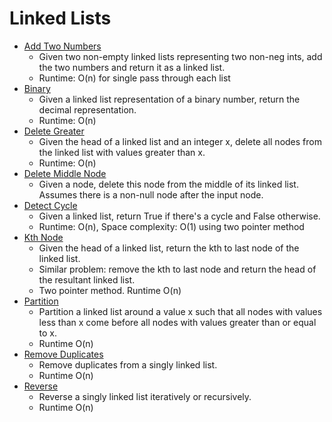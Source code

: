 # Linked Lists
* [Add Two Numbers](addTwoNumbers.py)
	* Given two non-empty linked lists representing two non-neg ints, add the two numbers and return it as a linked list.
	* Runtime: O(n) for single pass through each list
* [Binary](binary.py)
	* Given a linked list representation of a binary number, return the decimal representation.
	* Runtime: O(n)
* [Delete Greater](deleteGreater.py)
	* Given the head of a linked list and an integer x, delete all nodes from the linked list with values greater than x.
	* Runtime: O(n)
* [Delete Middle Node](deleteMiddleNode.py)
	* Given a node, delete this node from the middle of its linked list. Assumes there is a non-null node after the input node.
* [Detect Cycle](detect_cycle.py)
	* Given a linked list, return True if there's a cycle and False otherwise.
	* Runtime: O(n), Space complexity: O(1) using two pointer method
* [Kth Node](kth_node.py)
	* Given the head of a linked list, return the kth to last node of the linked list.
	* Similar problem: remove the kth to last node and return the head of the resultant linked list.
	* Two pointer method. Runtime O(n)
* [Partition](partition.py)
	* Partition a linked list around a value x such that all nodes with values less than x come before all nodes with values greater than or equal to x.
	* Runtime O(n)
* [Remove Duplicates](removeDups.py)
	* Remove duplicates from a singly linked list. 
	* Runtime O(n)
* [Reverse](reverseLinkedlst.py)
	* Reverse a singly linked list iteratively or recursively.
	* Runtime O(n)
